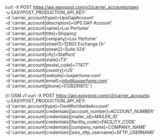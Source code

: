 curl -X POST https://api.easypost.com/v2/carrier_accounts/open \
 -u EASYPOST_PRODUCTION_API_KEY: \
 -d 'carrier_account[type]=UpsDapAccount' \
 -d 'carrier_account[description]=UPS DAP Account' \
 -d 'carrier_account[name]=Lux Perfume' \
 -d 'carrier_account[title]=Shipping' \
 -d 'carrier_account[company]=Lux Perfume' \
 -d 'carrier_account[street1]=12503 Exchange Dr' \
 -d 'carrier_account[street2]=Suite 524' \
 -d 'carrier_account[city]=Stafford' \
 -d 'carrier_account[state]=TX' \
 -d 'carrier_account[postal_code]=77477' \
 -d 'carrier_account[country]=US' \
 -d 'carrier_account[website]=luxperfume.com' \
 -d 'carrier_account[email]=info@luxperfume.com' \
 -d 'carrier_account[phone]=5128291972' \

/// OSM v1
curl -X POST https://api.easypost.com/v2/carrier_accounts \
 -u EASYPOST_PRODUCTION_API_KEY: \
 -d 'carrier_account[type]=OsmWorldwideAccount' \
 -d 'carrier_account[credentials][account_number]=ACCOUNT_NUMBER' \
 -d 'carrier_account[credentials][mailer_id]=MAILER_ID' \
 -d 'carrier_account[credentials][facility_code]=FACILITY_CODE' \
 -d 'carrier_account[credentials][company_name]=COMPANY_NAME' \
 -d 'carrier_account[credentials][aws_sftp_username]=SFTP_USERNAME'
